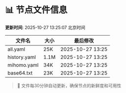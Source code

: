 # 📊 节点文件信息

**更新时间**: 2025-10-27 13:25:07 北京时间

| 文件名 | 大小 | 最后修改 |
|--------|------|----------|
| all.yaml | 25K | 2025-10-27 13:25 |
| history.yaml | 1.1M | 2025-10-27 13:25 |
| mihomo.yaml | 34K | 2025-10-27 13:25 |
| base64.txt | 23K | 2025-10-27 13:25 |

> 🔄 文件每30分钟自动更新，确保节点的新鲜度和可用性
